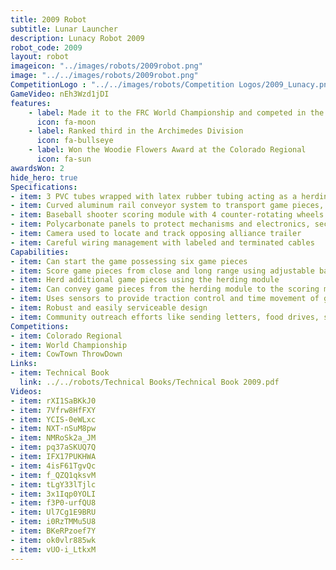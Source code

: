 ```yaml
---
title: 2009 Robot
subtitle: Lunar Launcher
description: Lunacy Robot 2009
robot_code: 2009
layout: robot
imageicon: "../images/robots/2009robot.png"
image: "../../images/robots/2009robot.png"
CompetitionLogo : "../../images/robots/Competition Logos/2009_Lunacy.png"
GameVideo: nEh3Wzd1jDI
features:
    - label: Made it to the FRC World Championship and competed in the Archimedes Division
      icon: fa-moon
    - label: Ranked third in the Archimedes Division
      icon: fa-bullseye
    - label: Won the Woodie Flowers Award at the Colorado Regional
      icon: fa-sun
awardsWon: 2
hide_hero: true
Specifications:
- item: 3 PVC tubes wrapped with latex rubber tubing acting as a herding module, driven by a high torque RS 545 motor and gearbox
- item: Curved aluminum rail conveyor system to transport game pieces, driven by a Globe motor through a jackshaft and #25 chain with 2.0" wide traction wheels (top wheel overdriven by 20%)
- item: Baseball shooter scoring module with 4 counter-rotating wheels to compress and shoot game pieces, made of waterjet-cut aluminum plates and driven by direct-drive CIM motors with adjustable wheels for close and long range scoring
- item: Polycarbonate panels to protect mechanisms and electronics, secured with Velcro
- item: Camera used to locate and track opposing alliance trailer
- item: Careful wiring management with labeled and terminated cables
Capabilities:
- item: Can start the game possessing six game pieces
- item: Score game pieces from close and long range using adjustable baseball shooter
- item: Herd additional game pieces using the herding module
- item: Can convey game pieces from the herding module to the scoring module via the curved rail conveyor
- item: Uses sensors to provide traction control and time movement of game pieces through the robot
- item: Robust and easily serviceable design
- item: Community outreach efforts like sending letters, food drives, summer camps, school presentations
Competitions:
- item: Colorado Regional
- item: World Championship
- item: CowTown ThrowDown
Links:
- item: Technical Book
  link: ../../robots/Technical Books/Technical Book 2009.pdf
Videos:
- item: rXI1SaBKkJ0
- item: 7Vfrw8HfFXY
- item: YCIS-0eWLxc
- item: NXT-nSuM8pw
- item: NMRoSk2a_JM
- item: pq37aSKUQ7Q
- item: IFX17PUKHWA
- item: 4isF61TgvQc
- item: f_QZQ1qksvM
- item: tLgY33lTjlc
- item: 3x1Iqp0YOLI
- item: f3P0-urfQU8
- item: Ul7Cg1E9BRU
- item: i0RzTMMu5U8
- item: BKeRPzoef7Y
- item: ok0vlr885wk
- item: vUO-i_LtkxM
---
```

